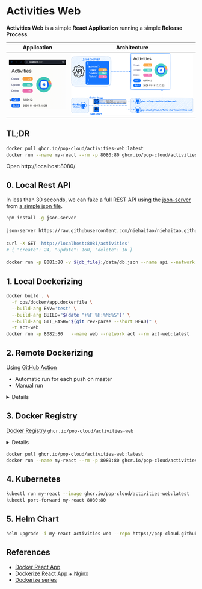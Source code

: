 # Activities Web

**Activities Web** is a simple **React Application** running a simple **Release Process**.

|                 Application                  |                Architecture                |
| :------------------------------------------: | :----------------------------------------: |
| <img src="doc/activities.gif" width="300" /> | <img src="doc/app-arch.png" width="800" /> |

## TL;DR

```bash
docker pull ghcr.io/pop-cloud/activities-web:latest
docker run --name my-react --rm -p 8080:80 ghcr.io/pop-cloud/activities-web:latest
```

Open http://localhost:8080/

## 0. Local Rest API

In less than 30 seconds, we can fake a full REST API using the [json-server](https://github.com/typicode/json-server) from [a simple json file](https://raw.githubusercontent.com/niehaitao/niehaitao.github.io/main/applications/activities/db.json).

```bash
npm install -g json-server

json-server https://raw.githubusercontent.com/niehaitao/niehaitao.github.io/main/applications/activities/db.json --port 8081 --delay 3000

curl -X GET 'http://localhost:8081/activities'
# { "create": 24, "update": 160, "delete": 16 }

docker run -p 8081:80 -v ${db_file}:/data/db.json --name api --network act --rm clue/json-server
```

## 1. Local Dockerizing

```bash
docker build . \
  -f ops/docker/app.dockerfile \
  --build-arg ENV='test' \
  --build-arg BUILD="$(date "+%F %H:%M:%S")" \
  --build-arg GIT_HASH="$(git rev-parse --short HEAD)" \
  -t act-web
docker run -p 8082:80   --name web --network act --rm act-web:latest
```

## 2. Remote Dockerizing

Using [GitHub Action](https://github.com/niehaitao/activities-web/actions)

- Automatic run for each push on master
- Manual run

<details>

> ![image](doc/ci-docker-githhub-action.png)

</details>

## 3. Docker Registry

[Docker Registry](https://github.com/orgs/pop-cloud/packages/container/package/activities-web) `ghcr.io/pop-cloud/activities-web`

<details>

> ![image](doc/ci-docker-registry.png)

</details>

```bash
docker pull ghcr.io/pop-cloud/activities-web:latest
docker run --name my-react --rm -p 8080:80 ghcr.io/pop-cloud/activities-web:latest
```

## 4. Kubernetes

```bash
kubectl run my-react --image ghcr.io/pop-cloud/activities-web:latest
kubectl port-forward my-react 8080:80
```

## 5. Helm Chart

```bash
helm upgrade -i my-react activities-web --repo https://pop-cloud.github.io/helm-charts
```

## References

- [Docker React App](https://www.bogotobogo.com/DevOps/Docker/Docker-React-App.php)
- [Dockerize React App + Nginx](https://www.freecodecamp.org/news/how-to-implement-runtime-environment-variables-with-create-react-app-docker-and-nginx-7f9d42a91d70/)
- [Dockerize series](https://dev.to/karanpratapsingh/series/13483)

